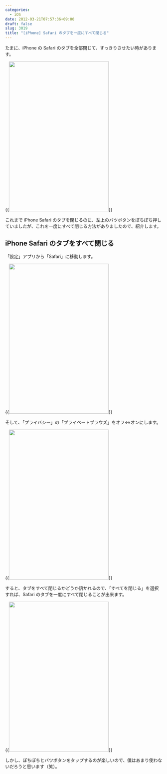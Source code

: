 ```yaml
---
categories:
  - iOS
date: 2012-03-21T07:57:36+09:00
draft: false
slug: 3019
title: "[iPhone] Safari のタブを一度にすべて閉じる"
---
```


たまに、iPhone の Safari のタブを全部閉じて、すっきりさせたい時があります。

{{<img alt="" src="/images/2012/03/3019_1.png" width="320" height="480">}}

これまで iPhone Safari のタブを閉じるのに、左上のバツボタンをぽちぽち押していましたが、これを一度にすべて閉じる方法がありましたので、紹介します。

## iPhone Safari のタブをすべて閉じる

「設定」アプリから「Safari」に移動します。

{{<img alt="" src="/images/2012/03/3019_2.png" width="320" height="480">}}

そして、「プライバシー」の「プライベートブラウズ」をオフ⇔オンにします。

{{<img alt="" src="/images/2012/03/3019_3.png" width="320" height="480">}}

すると、タブをすべて閉じるかどうか訊かれるので、「すべてを閉じる」を選択すれば、Safari のタブを一度にすべて閉じることが出来ます。

{{<img alt="" src="/images/2012/03/3019_4.png" width="320" height="480">}}

しかし、ぽちぽちとバツボタンをタップするのが楽しいので、僕はあまり使わないだろうと思います（笑）。
